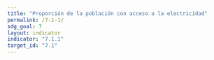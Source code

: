 ```yaml
---
title: "Proporción de la población con acceso a la electricidad"
permalink: /7-1-1/
sdg_goal: 7
layout: indicator
indicator: "7.1.1"
target_id: "7.1"
---
```


